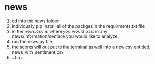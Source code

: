 # news

1) cd into the news folder
2) individually pip install all of the packges in the requirments.txt file
3) in the news.csv is where you would past in any news/information/sentace you would like to analyze
4) run the news.py file
5) the scores will out put to the terminal as well into a new csv entitled, news_with_sentiment.csv
6) ~fin~
